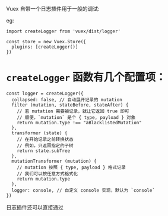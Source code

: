 


Vuex 自带一个日志插件用于一般的调试:

eg:
```
import createLogger from 'vuex/dist/logger'

const store = new Vuex.Store({
  plugins: [createLogger()]
})
```

# `createLogger` 函数有几个配置项：

```
const logger = createLogger({
  collapsed: false, // 自动展开记录的 mutation
  filter (mutation, stateBefore, stateAfter) {
    // 若 mutation 需要被记录，就让它返回 true 即可
    // 顺便，`mutation` 是个 { type, payload } 对象
    return mutation.type !== "aBlacklistedMutation"
  },
  transformer (state) {
    // 在开始记录之前转换状态
    // 例如，只返回指定的子树
    return state.subTree
  },
  mutationTransformer (mutation) {
    // mutation 按照 { type, payload } 格式记录
    // 我们可以按任意方式格式化
    return mutation.type
  },
  logger: console, // 自定义 console 实现，默认为 `console`
})
```

日志插件还可以直接通过 <script> 标签引入，它会提供全局方法 createVuexLogger。

要注意，logger 插件会生成状态快照，所以仅在开发环境使用。